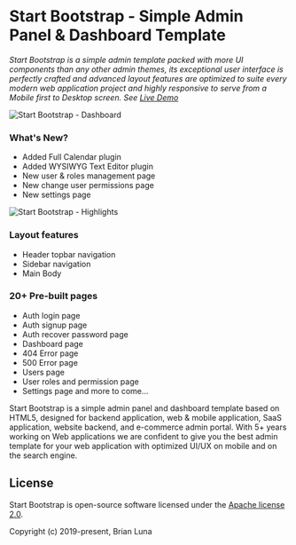 # Start Bootstrap - Simple Admin Panel & Dashboard Template
*Start Bootstrap is a simple admin template packed with more UI components than any other admin themes, its exceptional user interface is perfectly crafted and advanced layout features are optimized to suite every modern web application project and highly responsive to serve from a Mobile first to Desktop screen. See [Live Demo](http://demo.startbootstrap.pro/)* 

![Start Bootstrap - Dashboard](https://i.postimg.cc/cJCwSg95/start-bootstrao-dashboard.png)

### What's New?
- Added Full Calendar plugin
- Added WYSIWYG Text Editor plugin
- New user & roles management page
- New change user permissions page
- New settings page

![Start Bootstrap - Highlights](https://i.postimg.cc/5t7nVMxb/highlights.png)

### Layout features
- Header topbar navigation
- Sidebar navigation
- Main Body

### 20+ Pre-built pages
- Auth login page
- Auth signup page
- Auth recover password page
- Dashboard page
- 404 Error page
- 500 Error page
- Users page
- User roles and permission page
- Settings page and more to come…


Start Bootstrap is a simple admin panel and dashboard template based on HTML5, designed for backend application, web & mobile application, SaaS application, website backend, and e-commerce admin portal. With 5+ years working on Web applications we are confident to give you the best admin template for your web application with optimized UI/UX on mobile and on the search engine.


## License

Start Bootstrap is open-source software licensed under the [Apache license 2.0](http://www.apache.org/licenses/LICENSE-2.0).

Copyright (c) 2019-present, Brian Luna

